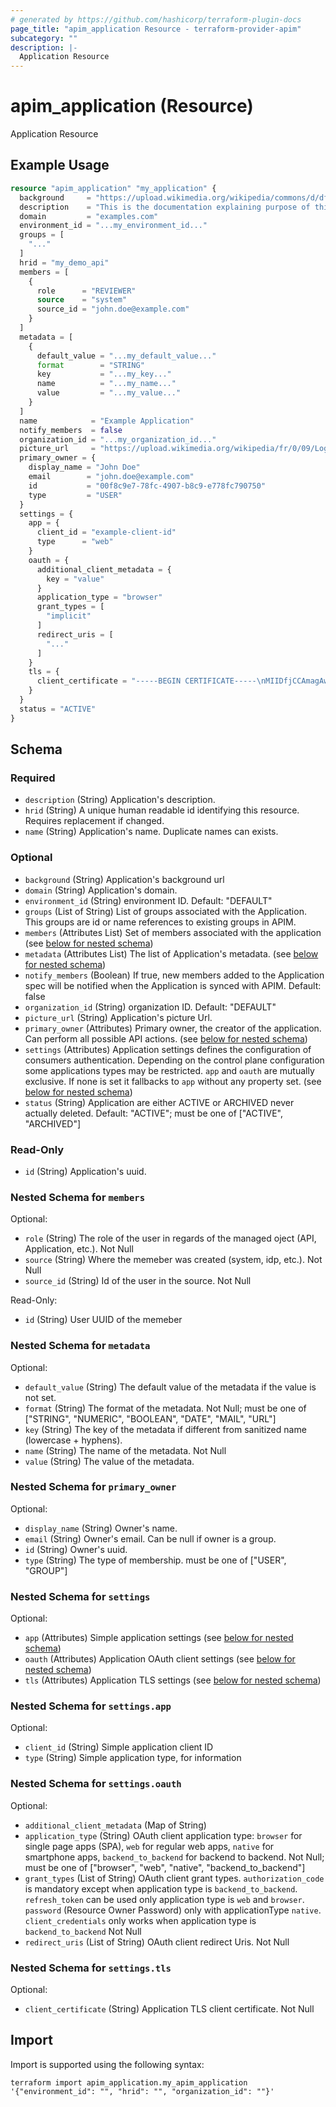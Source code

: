```yaml
---
# generated by https://github.com/hashicorp/terraform-plugin-docs
page_title: "apim_application Resource - terraform-provider-apim"
subcategory: ""
description: |-
  Application Resource
---
```


# apim_application (Resource)

Application Resource

## Example Usage

```terraform
resource "apim_application" "my_application" {
  background     = "https://upload.wikimedia.org/wikipedia/commons/d/df/Green_Red_Gradient_Background.png"
  description    = "This is the documentation explaining purpose of this Application  ."
  domain         = "examples.com"
  environment_id = "...my_environment_id..."
  groups = [
    "..."
  ]
  hrid = "my_demo_api"
  members = [
    {
      role      = "REVIEWER"
      source    = "system"
      source_id = "john.doe@example.com"
    }
  ]
  metadata = [
    {
      default_value = "...my_default_value..."
      format        = "STRING"
      key           = "...my_key..."
      name          = "...my_name..."
      value         = "...my_value..."
    }
  ]
  name            = "Example Application"
  notify_members  = false
  organization_id = "...my_organization_id..."
  picture_url     = "https://upload.wikimedia.org/wikipedia/fr/0/09/Logo_App_Store_d%27Apple.png"
  primary_owner = {
    display_name = "John Doe"
    email        = "john.doe@example.com"
    id           = "00f8c9e7-78fc-4907-b8c9-e778fc790750"
    type         = "USER"
  }
  settings = {
    app = {
      client_id = "example-client-id"
      type      = "web"
    }
    oauth = {
      additional_client_metadata = {
        key = "value"
      }
      application_type = "browser"
      grant_types = [
        "implicit"
      ]
      redirect_uris = [
        "..."
      ]
    }
    tls = {
      client_certificate = "-----BEGIN CERTIFICATE-----\nMIIDfjCCAmagAwIBAgIUfHj3mygGaOfd1u1Uj09L6vY5stcwDQYJKoZIhvcNAQEL\nBQAwRTELMAkGA1UEBhMCQVUxEzARBgNVBAgMClNvbWUtU3RhdGUxITAfBgNVBAoM\nGEludGVybmV0IFdpZGdpdHMgUHR5IEx0ZDAeFw0yNTA4MDUxNTUyMTBaFw0yNjA4\nMDUxNTUyMTBaMGkxCzAJBgNVBAYTAlVTMQ4wDAYDVQQIDAVTdGF0ZTENMAsGA1UE\nBwwEQ2l0eTEVMBMGA1UECgwMT3JnYW5pemF0aW9uMRMwEQYDVQQLDApEZXBhcnRt\nZW50MQ8wDQYDVQQDDAZjbGllbnQwggEiMA0GCSqGSIb3DQEBAQUAA4IBDwAwggEK\nAoIBAQDW862KHvjkq0EtwZJO/xw+QoTnRB0qm4E5+1wspC1er6tOm3hTJqCzfKwQ\ngZQKoP1Eq1PhM8GzceeqGjh8VZJaDmWwiJZdk5fprrZ1Lvwwl010lnh4MEhtN0Dw\nlwHSZCQ/vSvEDWJXugiE4F1OvAgi2+lIR5uYfyy2U6YbhlcVPdGAboBAFSQnxECF\n1gDpc3dFarPXfO/X3yf/BzAHys6IyMyqvBbur3K2UTO4gJL+59/DEyAwx7ofwukj\nTWpgGNDXlNFYwKk9qTSTbxdcofAVCjrBCEDTdoPkvrr5SxI7dV/ha5y33iOI4VPV\no6vN/58RJz+ZMI0mbOBeluqBW+xBAgMBAAGjQjBAMB0GA1UdDgQWBBTjpQ+KfcmK\nw4hCptY8iK/LX9BOhzAfBgNVHSMEGDAWgBQYdcUWurMS8FEEMzcJlFm2d4Dk3DAN\nBgkqhkiG9w0BAQsFAAOCAQEAoyv0RhgEbRNmyFF6WoTeH4durjmZRe3SCtum0Mnv\n4TOGT4sstPdz0l24psroL33z3jtsY8IrbqnSfTXWbziSCanDXnMHOewLykgN0ld0\nPHa2i5naU5tMeGdWeM80ZTXU7GMiiCkgrRai/V7GkXNKYTIdBontiLpbxUaGLpjY\naMYoCmHIEizazQP9xaAtm40CkYub1o40kgyQULyrwftqrlRtKshfYmHB6yxYVz60\npikgTVupVbhYcNMLOVXO7Q31UEYfC7fxMGqzybXg67EhvzoykXhhYo3YqAjho2yh\num2oEO8b5eQVAwRaooVLh0uqjZCpfN2ozscPpiTM9Pj3xQ==\n-----END CERTIFICATE-----\n"
    }
  }
  status = "ACTIVE"
}
```

<!-- schema generated by tfplugindocs -->
## Schema

### Required

- `description` (String) Application's description.
- `hrid` (String) A unique human readable id identifying this resource. Requires replacement if changed.
- `name` (String) Application's name. Duplicate names can exists.

### Optional

- `background` (String) Application's background url
- `domain` (String) Application's domain.
- `environment_id` (String) environment ID. Default: "DEFAULT"
- `groups` (List of String) List of groups associated with the Application.
This groups are id or name references to existing groups in APIM.
- `members` (Attributes List) Set of members associated with the application (see [below for nested schema](#nestedatt--members))
- `metadata` (Attributes List) The list of Application's metadata. (see [below for nested schema](#nestedatt--metadata))
- `notify_members` (Boolean) If true, new members added to the Application spec will
be notified when the Application is synced with APIM.
Default: false
- `organization_id` (String) organization ID. Default: "DEFAULT"
- `picture_url` (String) Application's picture Url.
- `primary_owner` (Attributes) Primary owner, the creator of the application. Can perform all possible API actions. (see [below for nested schema](#nestedatt--primary_owner))
- `settings` (Attributes) Application settings defines the configuration of consumers authentication. Depending on the control plane configuration some applications types may be restricted. `app` and `oauth` are mutually exclusive. If none is set it fallbacks to `app` without any property set. (see [below for nested schema](#nestedatt--settings))
- `status` (String) Application are either ACTIVE or ARCHIVED never actually deleted. Default: "ACTIVE"; must be one of ["ACTIVE", "ARCHIVED"]

### Read-Only

- `id` (String) Application's uuid.

<a id="nestedatt--members"></a>
### Nested Schema for `members`

Optional:

- `role` (String) The role of the user in regards of the managed oject (API, Application, etc.). Not Null
- `source` (String) Where the memeber was created (system, idp, etc.). Not Null
- `source_id` (String) Id of the user in the source. Not Null

Read-Only:

- `id` (String) User UUID of the memeber


<a id="nestedatt--metadata"></a>
### Nested Schema for `metadata`

Optional:

- `default_value` (String) The default value of the metadata if the value is not set.
- `format` (String) The format of the metadata. Not Null; must be one of ["STRING", "NUMERIC", "BOOLEAN", "DATE", "MAIL", "URL"]
- `key` (String) The key of the metadata if different from sanitized name (lowercase + hyphens).
- `name` (String) The name of the metadata. Not Null
- `value` (String) The value of the metadata.


<a id="nestedatt--primary_owner"></a>
### Nested Schema for `primary_owner`

Optional:

- `display_name` (String) Owner's name.
- `email` (String) Owner's email. Can be null if owner is a group.
- `id` (String) Owner's uuid.
- `type` (String) The type of membership. must be one of ["USER", "GROUP"]


<a id="nestedatt--settings"></a>
### Nested Schema for `settings`

Optional:

- `app` (Attributes) Simple application settings (see [below for nested schema](#nestedatt--settings--app))
- `oauth` (Attributes) Application OAuth client settings (see [below for nested schema](#nestedatt--settings--oauth))
- `tls` (Attributes) Application TLS settings (see [below for nested schema](#nestedatt--settings--tls))

<a id="nestedatt--settings--app"></a>
### Nested Schema for `settings.app`

Optional:

- `client_id` (String) Simple application client ID
- `type` (String) Simple application type, for information


<a id="nestedatt--settings--oauth"></a>
### Nested Schema for `settings.oauth`

Optional:

- `additional_client_metadata` (Map of String)
- `application_type` (String) OAuth client application type: 
`browser` for single page apps (SPA),
`web` for regular web apps,
`native` for smartphone apps,
`backend_to_backend` for backend to backend.
Not Null; must be one of ["browser", "web", "native", "backend_to_backend"]
- `grant_types` (List of String) OAuth client grant types. `authorization_code` is mandatory except when application type is `backend_to_backend`.
`refresh_token` can be used only application type is `web` and `browser`.
`password` (Resource Owner Password) only with applicationType `native`.
`client_credentials` only works  when application type is `backend_to_backend`
Not Null
- `redirect_uris` (List of String) OAuth client redirect Uris. Not Null


<a id="nestedatt--settings--tls"></a>
### Nested Schema for `settings.tls`

Optional:

- `client_certificate` (String) Application TLS client certificate. Not Null

## Import

Import is supported using the following syntax:

```shell
terraform import apim_application.my_apim_application '{"environment_id": "", "hrid": "", "organization_id": ""}'
```
